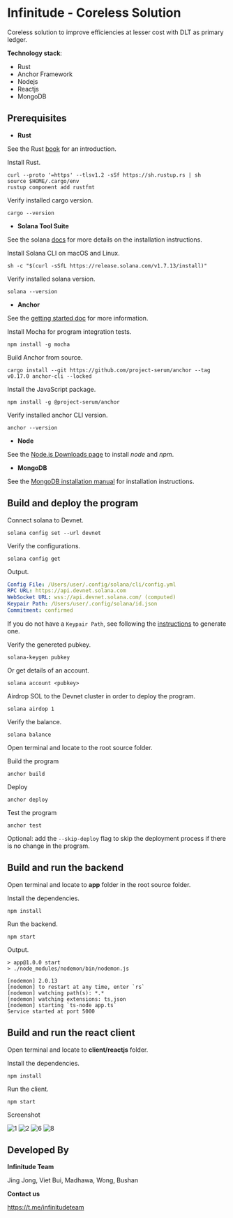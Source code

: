 Infinitude - Coreless Solution
===

Coreless solution to improve efficiencies at lesser cost with DLT as primary ledger.

**Technology stack**:
* Rust
* Anchor Framework
* Nodejs
* Reactjs
* MongoDB

## Prerequisites
* **Rust**

See the Rust [book](https://doc.rust-lang.org/book) for an introduction.

Install Rust.
```shen
curl --proto '=https' --tlsv1.2 -sSf https://sh.rustup.rs | sh
source $HOME/.cargo/env
rustup component add rustfmt
```

Verify installed cargo version.
```shen
cargo --version
```

* **Solana Tool Suite**

See the solana [docs](https://docs.solana.com/cli/install-solana-cli-tools) for more details on the installation instructions.

Install Solana CLI on macOS and Linux.
```shen
sh -c "$(curl -sSfL https://release.solana.com/v1.7.13/install)"
```

Verify installed solana version.
```shen
solana --version
```
* **Anchor**

See the [getting started doc](https://project-serum.github.io/anchor/getting-started/installation.html#install-anchor) for more information.

Install Mocha for program integration tests.
```shen
npm install -g mocha
```

Build Anchor from source.
```shen
cargo install --git https://github.com/project-serum/anchor --tag v0.17.0 anchor-cli --locked
```

Install the JavaScript package.
```shen
npm install -g @project-serum/anchor
```

Verify installed anchor CLI version.
```shen
anchor --version
```

* **Node**

See the [Node.js Downloads page](https://nodejs.org/en/download/) to install _node_ and _npm_.

* **MongoDB**

See the [MongoDB installation manual](https://docs.mongodb.com/manual/installation/) for installation instructions.

## Build and deploy the program

Connect solana to Devnet.
```shen
solana config set --url devnet
```

Verify the configurations.
```shen
solana config get
```

Output.
```yaml
Config File: /Users/user/.config/solana/cli/config.yml
RPC URL: https://api.devnet.solana.com 
WebSocket URL: wss://api.devnet.solana.com/ (computed)
Keypair Path: /Users/user/.config/solana/id.json 
Commitment: confirmed 
```

If you do not have a `Keypair Path`, see following the [instructions](https://docs.solana.com/wallet-guide/paper-wallet#seed-phrase-generation) to generate one.

Verify the genereted pubkey.
```shen
solana-keygen pubkey
```

Or get details of an account.
```shen
solana account <pubkey>
```

Airdrop SOL to the Devnet cluster in order to deploy the program.
```shen
solana airdop 1
```

Verify the balance.
```shen
solana balance
```
Open terminal and locate to the root source folder.

Build the program
```shen
anchor build
```

Deploy
```shen
anchor deploy
```

Test the program
```shen
anchor test
```
Optional: add the `--skip-deploy` flag to skip the deployment process if there is no change in the program.

## Build and run the backend

Open terminal and locate to **app** folder in the root source folder.

Install the dependencies.
```shen
npm install
```

Run the backend.
```shen
npm start
```

Output.
```gn
> app@1.0.0 start
> ./node_modules/nodemon/bin/nodemon.js

[nodemon] 2.0.13
[nodemon] to restart at any time, enter `rs`
[nodemon] watching path(s): *.*
[nodemon] watching extensions: ts,json
[nodemon] starting `ts-node app.ts`
Service started at port 5000
```

## Build and run the react client

Open terminal and locate to **client/reactjs** folder.

Install the dependencies.
```shen
npm install
```

Run the client.
```shen
npm start
```

Screenshot

![1](https://user-images.githubusercontent.com/42803676/137480550-a3084286-8bfb-4404-b5ee-832ef3702d1f.PNG)
![2](https://user-images.githubusercontent.com/42803676/137480698-48a76038-24bb-41e2-95ac-1f1c1bcd2422.PNG)
![6](https://user-images.githubusercontent.com/42803676/137480725-a5c48ca5-8cb3-41f5-97c5-6b1745a4ad50.PNG)
![8](https://user-images.githubusercontent.com/42803676/137480874-30f457c5-746d-4453-bd81-227913679b3b.PNG)


Developed By
------------
**Infinitude Team**

Jing Jong, Viet Bui, Madhawa, Wong, Bushan

**Contact us**

https://t.me/infinitudeteam
